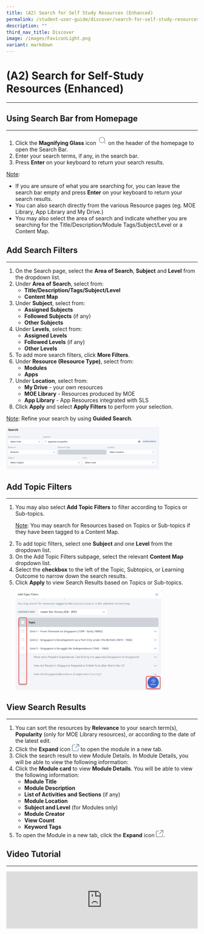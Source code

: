 ```yaml
---
title: (A2) Search for Self Study Resources (Enhanced)
permalink: /student-user-guide/discover/search-for-self-study-resources/
description: ""
third_nav_title: Discover
image: /images/FaviconLight.png
variant: markdown
---
```

<h1>(A2) Search for Self-Study Resources (Enhanced)</h1>
<hr>
<h2>Using Search Bar from Homepage</h2>
<hr>
<ol>
    <li>Click the <strong>Magnifying Glass</strong> icon <img style="width:1.5rem; display: inline;" src="/images/Icons/Search.svg"> on the header of the homepage to open the Search Bar.</li>
    <li>Enter your search terms, if any, in the search bar.</li>
    <li>Press <strong>Enter</strong> on your keyboard to return your search results.</li>
</ol>
<p><u>Note</u>:</p>
<ul>
    <li>If you are unsure of what you are searching for, you can leave the search bar empty and press <strong>Enter</strong> on your keyboard to return your search results.</li>
    <li>You can also search directly from the various Resource pages (eg. MOE Library, App Library and My Drive.)</li>
    <li>You may also select the area of search and indicate whether you are searching for the Title/Description/Module Tags/Subject/Level or a Content Map.</li>
</ul>
<h2>Add Search Filters</h2>
<hr>
<ol>
   <li>On the Search page, select the <strong>Area of Search</strong>, <strong>Subject</strong> and <strong>Level</strong> from the dropdown list.</li>
<li>Under <strong>Area of Search</strong>, select from:
<ul>
<li><strong>Title/Description/Tags/Subject/Level</strong></li>
<li><strong>Content Map</strong></li>
</ul>
</li>
<li>Under <strong>Subject</strong>, select from:
<ul>
<li><strong>Assigned Subjects</strong></li>
<li><strong>Followed Subjects</strong> (if any)</li>
<li><strong>Other Subjects</strong></li>
</ul>
</li>
<li>Under <strong>Levels</strong>, select from:
<ul>
<li><strong>Assigned Levels</strong></li>
<li><strong>Followed Levels</strong> (if any)</li>
<li><strong>Other Levels</strong></li>
</ul>
</li>
<li>To add more search filters, click <strong>More Filters</strong>.</li>
<li>Under <strong>Resource (Resource Type)</strong>, select from:
<ul>
<li><strong>Modules</strong></li>
<li><strong>Apps</strong></li>
</ul>
</li>
<li>Under <strong>Location</strong>, select from:
<ul>
<li><strong>My Drive</strong> - your own resources</li>
<li><strong>MOE Library</strong> - Resources produced by MOE</li>
<li><strong>App Library</strong> - App Resources integrated with SLS</li>
</ul>
</li>
<li>Click <strong>Apply</strong> and select <strong>Apply Filters</strong> to perform your selection.</li>
</ol>
<p><u>Note</u>: Refine your search by using <strong>Guided Search</strong>.</p>
<img alt="Search for Self Study Resources" style="width: 80%;" src="/images/1Student/SS_Searchresources2.png">

<h2>Add Topic Filters</h2>
<hr>
<ol>
  <li>You may also select <strong>Add Topic Filters</strong> to filter according to Topics or Sub-topics.
    <p><u>Note</u>: You may search for Resources based on Topics or Sub-topics if they have been tagged to a Content Map.</p></li>
	<li>To add topic filters, select one <strong>Subject</strong> and one <strong>Level</strong> from the dropdown list.</li>
  <li>On the Add Topic Filters subpage, select the relevant <strong>Content Map</strong> dropdown list.</li>
  <li>Select the <strong>checkbox</strong> to the left of the Topic, Subtopics, or Learning Outcome to narrow down the search results.</li>
  <li>Click <strong>Apply</strong> to view Search Results based on Topics or Sub-topics.
<p><img alt="Search for Self Study Resources" style="width: 80%;" src="/images/1Student/SS_Searchresources1.png"></p></li>
</ol>

<h2>View Search Results</h2>
<hr>
<ol>
  <li>You can sort the resources by <strong>Relevance</strong> to your search term(s), <strong>Popularity</strong> (only for MOE Library resources), or according to the date of the latest edit.</li>
  <li>Click the <strong>Expand</strong> icon <img style="width:1.2rem; display: inline;" src="/images/Icons/external-link.svg"> to open the module in a new tab.</li>
  <li>Click the search result to view Module Details. In Module Details, you will be able to view the following information:</li>
  <li>Click the <strong>Module card</strong> to view <strong>Module Details</strong>. You will be able to view the following information:
<ul>
<li><strong>Module Title</strong></li>
<li><strong>Module Description</strong></li>
<li><strong>List of Activities and Sections</strong> (if any)</li>
<li><strong>Module Location</strong></li>
<li><strong>Subject and Level</strong> (for Modules only)</li>
<li><strong>Module Creator</strong></li>
<li><strong>View Count</strong></li>
<li><strong>Keyword Tags</strong></li>
</ul>
</li>
  <li>To open the Module in a new tab, click the <strong>Expand</strong> icon <img style="width:1.2rem; display: inline;" src="/images/Icons/external-link.svg">.</li>
</ol>
<h2>Video Tutorial</h2>
<hr>
<div class="bp-youtube">
<iframe allowfullscreen="" allow="accelerometer; autoplay; clipboard-write; encrypted-media; gyroscope; picture-in-picture; web-share" frameborder="0" title="SLS R19 - Search for Resources (Student)" src="https://www.youtube.com/embed/DHskKikshu8" height="100%" width="100%"></iframe>
</div>